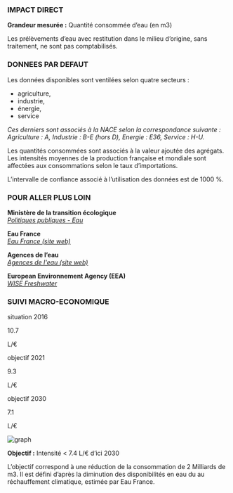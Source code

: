 ### IMPACT DIRECT

**Grandeur mesurée :** Quantité consommée d’eau (en m3)

Les prélèvements d’eau avec restitution dans le milieu d’origine, sans traitement, ne sont pas comptabilisés.

### DONNEES PAR DEFAUT

Les données disponibles sont ventilées selon quatre secteurs : 
* agriculture,
* industrie, 
* énergie,
* service  

*Ces derniers sont associés à la NACE selon la correspondance suivante : Agriculture : A, Industrie : B-E (hors D), Energie : E36, Service : H-U.*

Les quantités consommées sont associés à la valeur ajoutée des agrégats. Les intensités moyennes de la production française et mondiale sont affectées aux consommations selon le taux d’importations.

L’intervalle de confiance associé à l’utilisation des données est de 1000 %.

### POUR ALLER PLUS LOIN

**Ministère de la transition écologique**  
[*Politiques publiques - Eau*](https://www.ecologie.gouv.fr/politiques/eau)

**Eau France**  
[*Eau France (site web)*](https://www.eaufrance.fr/)

**Agences de l’eau**  
[*Agences de l'eau (site web)*](http://www.lesagencesdeleau.fr/)

**European Environnement Agency (EEA)**  
[*WISE Freshwater*](https://water.europa.eu/freshwater)

### SUIVI MACRO-ECONOMIQUE

<div class="references-blocks">
    <div id="block-1">
    <p id="titre-block">situation 2016</p>
    <p id="value-block">10.7</p>
    <p id="unit-block">L/€</p>
    </div>
    <div id="block-2">
    <p id="titre-block">objectif 2021</p>
    <p id="value-block">9.3</p>
    <p id="unit-block">L/€</p>
    </div>
    <div id="block-3">
    <p id="titre-block">objectif 2030</p>
    <p id="value-block">7.1</p>
    <p id="unit-block">L/€</p>
    </div>
</div>

<div id="graph">
    <img id="graph-img" src="/graphics/WAT_Graphe-fr.png" alt="graph"/>
</div>

**Objectif :** Intensité < 7.4 L/€ d’ici 2030

L’objectif correspond à une réduction de la consommation de 2 Milliards de m3. Il est défini d’après la diminution des disponibilités en eau du au réchauffement climatique, estimée par Eau France.